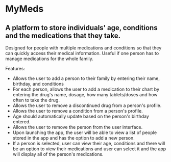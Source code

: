 # MyMeds

## A platform to store individuals' age, conditions and the medications that they take.

Designed for people with multiple medications and conditions so that they can quickly access their medical information. Useful if one person has to manage medications for the whole family.

Features:
- Allows the user to add a person to their family by entering their name, birthday, and conditions
- For each person, allows the user to add a medication to their chart by entering the drug's name, dosage, how many tablets/doses and how often to take the drug.
- Allows the user to remove a discontinued drug from a person's profile.
- Allows the user to remove a condition from a person's profile.
- Age should automatically update based on the person's birthday entered.
- Allows the user to remove the person from the user interface.
- Upon launching the app, the user will be able to view a list of people stored in the app and has the option to add a new person.
- If a person is selected, user can view their age, conditions and there will be an option to view their medications and user can select it and the app will display all of the person's medications.